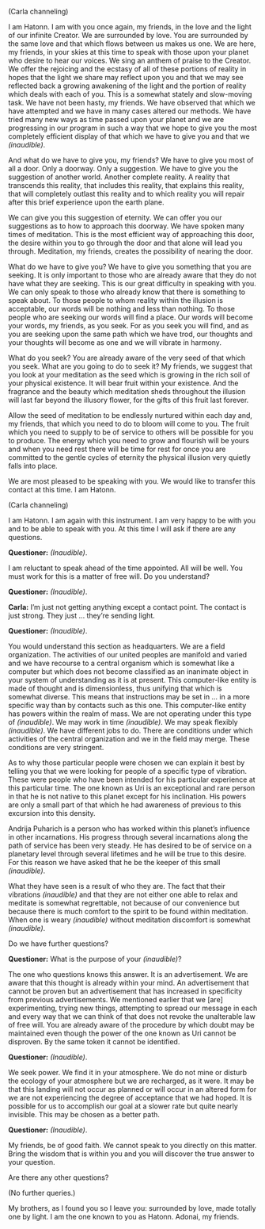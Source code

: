 <p class="channel-type">(Carla channeling)</p>
<p>I am Hatonn. I am with you once again, my friends, in the love and the light of our infinite Creator. We are surrounded by love. You are surrounded by the same love and that which flows between us makes us one. We are here, my friends, in your skies at this time to speak with those upon your planet who desire to hear our voices. We sing an anthem of praise to the Creator. We offer the rejoicing and the ecstasy of all of these portions of reality in hopes that the light we share may reflect upon you and that we may see reflected back a growing awakening of the light and the portion of reality which deals with each of you. This is a somewhat stately and slow-moving task. We have not been hasty, my friends. We have observed that which we have attempted and we have in many cases altered our methods. We have tried many new ways as time passed upon your planet and we are progressing in our program in such a way that we hope to give you the most completely efficient display of that which we have to give you and that we <em>(inaudible)</em>.</p>
<p>And what do we have to give you, my friends? We have to give you most of all a door. Only a doorway. Only a suggestion. We have to give you the suggestion of another world. Another complete reality. A reality that transcends this reality, that includes this reality, that explains this reality, that will completely outlast this reality and to which reality you will repair after this brief experience upon the earth plane.</p>
<p>We can give you this suggestion of eternity. We can offer you our suggestions as to how to approach this doorway. We have spoken many times of meditation. This is the most efficient way of approaching this door, the desire within you to go through the door and that alone will lead you through. Meditation, my friends, creates the possibility of nearing the door.</p>
<p>What do we have to give you? We have to give you something that you are seeking. It is only important to those who are already aware that they do not have what they are seeking. This is our great difficulty in speaking with you. We can only speak to those who already know that there is something to speak about. To those people to whom reality within the illusion is acceptable, our words will be nothing and less than nothing. To those people who are seeking our words will find a place. Our words will become your words, my friends, as you seek. For as you seek you will find, and as you are seeking upon the same path which we have trod, our thoughts and your thoughts will become as one and we will vibrate in harmony.</p>
<p>What do you seek? You are already aware of the very seed of that which you seek. What are you going to do to seek it? My friends, we suggest that you look at your meditation as the seed which is growing in the rich soil of your physical existence. It will bear fruit within your existence. And the fragrance and the beauty which meditation sheds throughout the illusion will last far beyond the illusory flower, for the gifts of this fruit last forever.</p>
<p>Allow the seed of meditation to be endlessly nurtured within each day and, my friends, that which you need to do to bloom will come to you. The fruit which you need to supply to be of service to others will be possible for you to produce. The energy which you need to grow and flourish will be yours and when you need rest there will be time for rest for once you are committed to the gentle cycles of eternity the physical illusion very quietly falls into place.</p>
<p>We are most pleased to be speaking with you. We would like to transfer this contact at this time. I am Hatonn.</p>
<p class="channel-type">(Carla channeling)</p>
<p>I am Hatonn. I am again with this instrument. I am very happy to be with you and to be able to speak with you. At this time I will ask if there are any questions.</p>
<p><strong>Questioner:</strong> <em>(Inaudible)</em>.</p>
<p>I am reluctant to speak ahead of the time appointed. All will be well. You must work for this is a matter of free will. Do you understand?</p>
<p><strong>Questioner:</strong> <em>(Inaudible)</em>.</p>
<p><strong>Carla:</strong> I’m just not getting anything except a contact point. The contact is just strong. They just … they’re sending light.</p>
<p><strong>Questioner:</strong> <em>(Inaudible)</em>.</p>
<p>You would understand this section as headquarters. We are a field organization. The activities of our united peoples are manifold and varied and we have recourse to a central organism which is somewhat like a computer but which does not become classified as an inanimate object in your system of understanding as it is at present. This computer-like entity is made of thought and is dimensionless, thus unifying that which is somewhat diverse. This means that instructions may be set in … in a more specific way than by contacts such as this one. This computer-like entity has powers within the realm of mass. We are not operating under this type of <em>(inaudible)</em>. We may work in time <em>(inaudible)</em>. We may speak flexibly <em>(inaudible)</em>. We have different jobs to do. There are conditions under which activities of the central organization and we in the field may merge. These conditions are very stringent.</p>
<p>As to why those particular people were chosen we can explain it best by telling you that we were looking for people of a specific type of vibration. These were people who have been intended for his particular experience at this particular time. The one known as Uri is an exceptional and rare person in that he is not native to this planet except for his inclination. His powers are only a small part of that which he had awareness of previous to this excursion into this density.</p>
<p>Andrija Puharich is a person who has worked within this planet’s influence in other incarnations. His progress through several incarnations along the path of service has been very steady. He has desired to be of service on a planetary level through several lifetimes and he will be true to this desire. For this reason we have asked that he be the keeper of this small <em>(inaudible)</em>.</p>
<p>What they have seen is a result of who they are. The fact that their vibrations <em>(inaudible)</em> and that they are not either one able to relax and meditate is somewhat regrettable, not because of our convenience but because there is much comfort to the spirit to be found within meditation. When one is weary <em>(inaudible)</em> without meditation discomfort is somewhat <em>(inaudible)</em>.</p>
<p>Do we have further questions?</p>
<p><strong>Questioner:</strong> What is the purpose of your <em>(inaudible)</em>?</p>
<p>The one who questions knows this answer. It is an advertisement. We are aware that this thought is already within your mind. An advertisement that cannot be proven but an advertisement that has increased in specificity from previous advertisements. We mentioned earlier that we [are] experimenting, trying new things, attempting to spread our message in each and every way that we can think of that does not revoke the unalterable law of free will. You are already aware of the procedure by which doubt may be maintained even though the power of the one known as Uri cannot be disproven. By the same token it cannot be identified.</p>
<p><strong>Questioner:</strong> <em>(Inaudible)</em>.</p>
<p>We seek power. We find it in your atmosphere. We do not mine or disturb the ecology of your atmosphere but we are recharged, as it were. It may be that this landing will not occur as planned or will occur in an altered form for we are not experiencing the degree of acceptance that we had hoped. It is possible for us to accomplish our goal at a slower rate but quite nearly invisible. This may be chosen as a better path.</p>
<p><strong>Questioner:</strong> <em>(Inaudible)</em>.</p>
<p>My friends, be of good faith. We cannot speak to you directly on this matter. Bring the wisdom that is within you and you will discover the true answer to your question.</p>
<p>Are there any other questions?</p>
<p class="comment">(No further queries.)</p>
<p>My brothers, as I found you so I leave you: surrounded by love, made totally one by light. I am the one known to you as Hatonn. Adonai, my friends.</p>